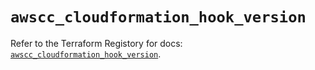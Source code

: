 # `awscc_cloudformation_hook_version`

Refer to the Terraform Registory for docs: [`awscc_cloudformation_hook_version`](https://registry.terraform.io/providers/hashicorp/awscc/0.70.0/docs/resources/cloudformation_hook_version).
